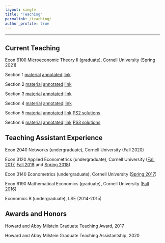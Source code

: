 ```yaml
---
layout: single
title: "Teaching"
permalink: /teaching/
author_profile: true
---
```

---

## Current Teaching
Econ 6100 Microeconomic Theory II (graduate), Cornell University (Spring 2021)

Section 1 [material](http://AbhiAnanthEcon.github.io/files/Section1.pdf) [annotated](http://AbhiAnanthEcon.github.io/files/Section1_annot.pdf) [link](https://cornell.zoom.us/rec/share/9e9kzJXrwr7McT2KtSDaxMi3u9hnXvZBO8qsT3oQ6nQYj6-ree0d-KYfHDaerpn-.3ODzEJoJKwOUfbku?startTime=1613764144000)

Section 2 [material](http://AbhiAnanthEcon.github.io/files/Section2.pdf) [annotated](http://AbhiAnanthEcon.github.io/files/Section2_annot.pdf) [link](https://cornell.zoom.us/rec/share/jghjer5kCyhMstQGTKBBjFEAKJpdMzbkVik2dGEG--afVvvWhJQBVrf3iVYYHxcI.9oKVW55LTFniuqtG?startTime=1614368837000)

Section 3 [material](http://AbhiAnanthEcon.github.io/files/Section3.pdf) [annotated](http://AbhiAnanthEcon.github.io/files/Section3_annot.pdf) [link](https://cornell.zoom.us/rec/share/tCosdt1-BS6t7_UsiN9iwBEKAHOpZ4O-nzhQ0VxK_3vcOVleR4vEXSiRcAVA4foo.FlfdA75p6KzuMECW?startTime=1614973559000)

Section 4 [material](http://AbhiAnanthEcon.github.io/files/Section4.pdf) [annotated](http://AbhiAnanthEcon.github.io/files/Section4_annot.pdf) [link](https://cornell.zoom.us/rec/share/5hhKhGzDtkFEyAUTyxza47grTre3qI39H8vDiVHoqlIpOLWuyfZfO-vkGJ3iRQ8.AY2PQDaK9mCnVGof?startTime=1615578434000)

Section 5 [material](http://AbhiAnanthEcon.github.io/files/Section5.pdf) [annotated](http://AbhiAnanthEcon.github.io/files/Section5_annot.pdf) [link](https://cornell.zoom.us/rec/share/1zvx7Vf-0FL1wBtshLs16xQm-bR1mS33QaWzFX8jlKz0dA1S9_3MxlKBTPF7nWpg.PXMp5yiyA6AEyzok?startTime=1616179622000) [PS2 solutions](http://AbhiAnanthEcon.github.io/files/PS2_s.pdf)

Section 6 [material](http://AbhiAnanthEcon.github.io/files/Section6.pdf) [annotated](http://AbhiAnanthEcon.github.io/files/Section6_annot.pdf) [link](https://cornell.zoom.us/rec/share/0-_JfuhrcZ_LX9hZSI3_JXL8LSaSnGP-ab1ooyyx5L6w6lZ5IuulHrawVuMD8cSA.MJNed-xpPGjuhBN0?startTime=1616784372000) [PS3 solutions](Monday)

## Teaching Assistant Experience
Econ 2040 Networks (undergraduate), Cornell University (Fall 2020)

Econ 3120 Applied Econometrics (undergraduate), Cornell University ([Fall 2017](http://AbhiAnanthEcon.github.io/files/Fall_2017.pdf), 
[Fall 2018](http://AbhiAnanthEcon.github.io/files/Fall_2018.pdf) and [Spring 2018](http://AbhiAnanthEcon.github.io/files/Spring_2018.pdf))

Econ 3140 Econometrics (undergraduate), Cornell University ([Spring 2017](http://AbhiAnanthEcon.github.io/files/Spring_2017.pdf))

Econ 6190 Mathematical Economics (graduate), Cornell University ([Fall 2016](http://AbhiAnanthEcon.github.io/files/Fall_2016.pdf))

Economics B (undergraduate), LSE (2014-2015)

## Awards and Honors
Howard and Abby Milstein Graduate Teaching Award, 2017

Howard and Abby Milstein Graduate Teaching Assistantship, 2020
